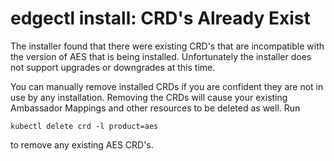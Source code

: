 # edgectl install: CRD's Already Exist
 
The installer found that there were existing CRD's that are incompatible with 
the version of AES that is being installed.  Unfortunately the installer does not support
upgrades or downgrades at this time.

You can manually remove installed CRDs if you are confident they are not in use by any installation.
Removing the CRDs will cause your existing Ambassador Mappings and other resources to be deleted as well.
Run 

`kubectl delete crd -l product=aes`

to remove any existing AES CRD's.
